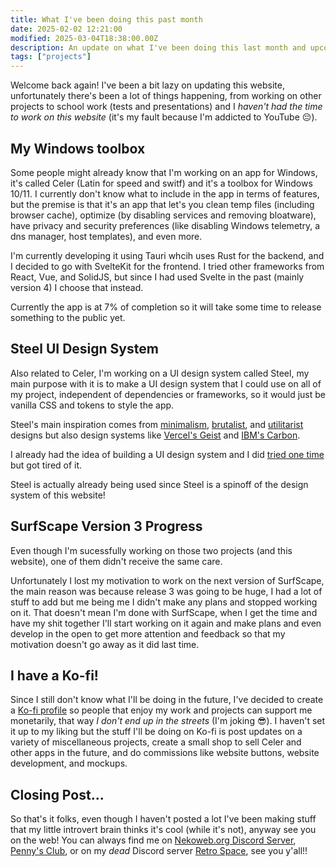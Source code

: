 ```yaml
---
title: What I've been doing this past month
date: 2025-02-02 12:21:00
modified: 2025-03-04T18:38:00.00Z
description: An update on what I've been doing this last month and upcoming projects and updates.
tags: ["projects"]
---
```


Welcome back again! I've been a bit lazy on updating this website, unfortunately there's been a lot of things happening, from working on other projects to school work (tests and presentations) and I <i>haven't had the time to work on this website</i> (it's my fault because I'm addicted to YouTube 😔).

## My Windows toolbox

Some people might already know that I'm working on an app for Windows, it's called Celer (Latin for speed and switf) and it's a toolbox for Windows 10/11. I currently don't know what to include in the app in terms of features, but the premise is that it's an app that let's you clean temp files (including browser cache), optimize (by disabling services and removing bloatware), have privacy and security preferences (like disabling Windows telemetry, a dns manager, host templates), and even more.

I'm currently developing it using Tauri whcih uses Rust for the backend, and I decided to go with SvelteKit for the frontend. I tried other frameworks from React, Vue, and SolidJS, but since I had used Svelte in the past (mainly version 4) I choose that instead.

Currently the app is at 7% of completion so it will take some time to release something to the public yet.

## Steel UI Design System

Also related to Celer, I'm working on a UI design system called Steel, my main purpose with it is to make a UI design system that I could use on all of my project, independent of dependencies or frameworks, so it would just be vanilla CSS and tokens to style the app.

Steel's main inspiration comes from [minimalism](https://en.wikipedia.org/wiki/Minimalism), [brutalist](https://brutalist-web.design/), and [utilitarist](https://en.wikipedia.org/wiki/Utilitarian_design) designs but also design systems like [Vercel's Geist](https://vercel.com/geist/introduction) and [IBM's Carbon](https://carbondesignsystem.com/).

I already had the idea of building a UI design system and I did [tried one time](https://github.com/surfscape/surfkit) but got tired of it.

Steel is actually already being used since Steel is a spinoff of the design system of this website!

## SurfScape Version 3 Progress

Even though I'm sucessfully working on those two projects (and this website), one of them didn't receive the same care.

Unfortunately I lost my motivation to work on the next version of SurfScape, the main reason was because release 3 was going to be huge, I had a lot of stuff to add but me being me I didn't make any plans and stopped working on it. That doesn't mean I'm done with SurfScape, when I get the time and have my shit together I'll start working on it again and make plans and even develop in the open to get more attention and feedback so that my motivation doesn't go away as it did last time.

## I have a Ko-fi!

Since I still don't know what I'll be doing in the future, I've decided to create a [Ko-fi profile](https://ko-fi.com/reduxflakes) so people that enjoy my work and projects can support me monetarily, that way _I don't end up in the streets_ (I'm joking 😎).
I haven't set it up to my liking but the stuff I'll be doing on Ko-fi is post updates on a variety of miscellaneous projects, create a small shop to sell Celer and other apps in the future, and do commissions like website buttons, website development, and mockups.

## Closing Post...

So that's it folks, even though I haven't posted a lot I've been making stuff that my little introvert brain thinks it's cool (while it's not), anyway see you on the web! You can always find me on [Nekoweb.org Discord Server](https://discord.gg/Hc9Vhy78tR), [Penny's Club](https://discord.gg/eSBb68a), or on my _dead_ Discord server [Retro Space](https://discord.gg/dY4GSudRxv), see you y'all!!
